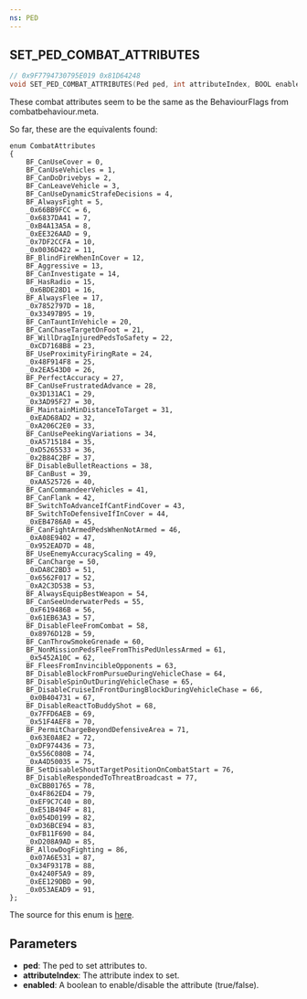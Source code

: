 ```yaml
---
ns: PED
---
```

## SET_PED_COMBAT_ATTRIBUTES

```c
// 0x9F7794730795E019 0x81D64248
void SET_PED_COMBAT_ATTRIBUTES(Ped ped, int attributeIndex, BOOL enabled);
```


These combat attributes seem to be the same as the BehaviourFlags from combatbehaviour.meta.

So far, these are the equivalents found:

```
enum CombatAttributes  
{
	BF_CanUseCover = 0,
	BF_CanUseVehicles = 1,
	BF_CanDoDrivebys = 2,
	BF_CanLeaveVehicle = 3,
	BF_CanUseDynamicStrafeDecisions = 4,
	BF_AlwaysFight = 5,
	_0x66BB9FCC = 6,
	_0x6837DA41 = 7,
	_0xB4A13A5A = 8,
	_0xEE326AAD = 9,
	_0x7DF2CCFA = 10,
	_0x0036D422 = 11,
	BF_BlindFireWhenInCover = 12,
	BF_Aggressive = 13,
	BF_CanInvestigate = 14,
	BF_HasRadio = 15,
	_0x6BDE28D1 = 16,
	BF_AlwaysFlee = 17,
	_0x7852797D = 18,
	_0x33497B95 = 19,
	BF_CanTauntInVehicle = 20,
	BF_CanChaseTargetOnFoot = 21,
	BF_WillDragInjuredPedsToSafety = 22,
	_0xCD7168B8 = 23,
	BF_UseProximityFiringRate = 24,
	_0x48F914F8 = 25,
	_0x2EA543D0 = 26,
	BF_PerfectAccuracy = 27,
	BF_CanUseFrustratedAdvance = 28,
	_0x3D131AC1 = 29,
	_0x3AD95F27 = 30,
	BF_MaintainMinDistanceToTarget = 31,
	_0xEAD68AD2 = 32,
	_0xA206C2E0 = 33,
	BF_CanUsePeekingVariations = 34,
	_0xA5715184 = 35,
	_0xD5265533 = 36,
	_0x2B84C2BF = 37,
	BF_DisableBulletReactions = 38,
	BF_CanBust = 39,
	_0xAA525726 = 40,
	BF_CanCommandeerVehicles = 41,
	BF_CanFlank = 42,
	BF_SwitchToAdvanceIfCantFindCover = 43,
	BF_SwitchToDefensiveIfInCover = 44,
	_0xEB4786A0 = 45,
	BF_CanFightArmedPedsWhenNotArmed = 46,
	_0xA08E9402 = 47,
	_0x952EAD7D = 48,
	BF_UseEnemyAccuracyScaling = 49,
	BF_CanCharge = 50,
	_0xDA8C2BD3 = 51,
	_0x6562F017 = 52,
	_0xA2C3D53B = 53,
	BF_AlwaysEquipBestWeapon = 54,
	BF_CanSeeUnderwaterPeds = 55,
	_0xF619486B = 56,
	_0x61EB63A3 = 57,
	BF_DisableFleeFromCombat = 58,
	_0x8976D12B = 59,
	BF_CanThrowSmokeGrenade = 60,
	BF_NonMissionPedsFleeFromThisPedUnlessArmed = 61,
	_0x5452A10C = 62,
	BF_FleesFromInvincibleOpponents = 63,
	BF_DisableBlockFromPursueDuringVehicleChase = 64,
	BF_DisableSpinOutDuringVehicleChase = 65,
	BF_DisableCruiseInFrontDuringBlockDuringVehicleChase = 66,
	_0x0B404731 = 67,
	BF_DisableReactToBuddyShot = 68,
	_0x7FFD6AEB = 69,
	_0x51F4AEF8 = 70,
	BF_PermitChargeBeyondDefensiveArea = 71,
	_0x63E0A8E2 = 72,
	_0xDF974436 = 73,
	_0x556C080B = 74,
	_0xA4D50035 = 75,
	BF_SetDisableShoutTargetPositionOnCombatStart = 76,
	BF_DisableRespondedToThreatBroadcast = 77,
	_0xCBB01765 = 78,
	_0x4F862ED4 = 79,
	_0xEF9C7C40 = 80,
	_0xE51B494F = 81,
	_0x054D0199 = 82,
	_0xD36BCE94 = 83,
	_0xFB11F690 = 84,
	_0xD208A9AD = 85,
	BF_AllowDogFighting = 86,
	_0x07A6E531 = 87,
	_0x34F9317B = 88,
	_0x4240F5A9 = 89,
	_0xEE129DBD = 90,
	_0x053AEAD9 = 91, 
};
```

The source for this enum is [here](https://alexguirre.github.io/rage-parser-dumps/dump.html?game=gta5&build=2944#_0x0E8E7201).

## Parameters
* **ped**: The ped to set attributes to.
* **attributeIndex**: The attribute index to set.
* **enabled**: A boolean to enable/disable the attribute (true/false).

